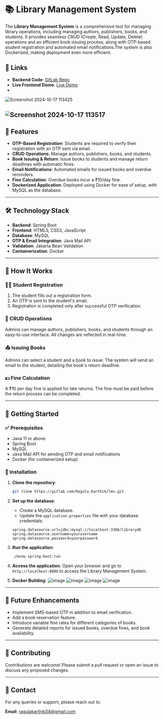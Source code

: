 # 📚 Library Management System

The **Library Management System** is a comprehensive tool for managing library operations, including managing authors, publishers, books, and students. It provides seamless CRUD (Create, Read, Update, Delete) operations and an efficient book issuing process, along with OTP-based student registration and automated email notifications.The system is also Dockerized, making deployment even more efficient.

## 🔗 Links
- **Backend Code**: [GitLab Repo](https://gitlab.com/Ragula_Karthik/lms)
- **Live Frontend Demo**: [Live Demo](https://ragulakarthik.github.io/Library-Management-System/LMS-FRONEND/index.html)
- 
![Screenshot 2024-10-17 113425](https://github.com/user-attachments/assets/0229215d-7474-4f43-a609-672cd53afe93)

![Screenshot 2024-10-17 113517](https://github.com/user-attachments/assets/1f6dbd49-a91a-4354-865a-e83eff5c72cc)
---

## 🚀 Features

- **OTP-Based Registration**: Students are required to verify their registration with an OTP sent via email.
- **CRUD Operations**: Manage authors, publishers, books, and students.
- **Book Issuing & Return**: Issue books to students and manage return deadlines with automatic fines.
- **Email Notifications**: Automated emails for issued books and overdue reminders.
- **Fine Calculation**: Overdue books incur a ₹10/day fine.
- **Dockerized Application**: Deployed using Docker for ease of setup, with MySQL as the database.
---

## 🛠️ Technology Stack

- **Backend**: Spring Boot
- **Frontend**: HTML5, CSS3, JavaScript
- **Database**: MySQL
- **OTP & Email Integration**: Java Mail API
- **Validation**: Jakarta Bean Validation
- **Containerization**: Docker
---

## 📝 How It Works

### 👨‍🎓 Student Registration

1. The student fills out a registration form.
2. An OTP is sent to the student's email.
3. Registration is completed only after successful OTP verification.

### 🔄 CRUD Operations

Admins can manage authors, publishers, books, and students through an easy-to-use interface. All changes are reflected in real-time.

### 📤 Issuing Books

Admins can select a student and a book to issue. The system will send an email to the student, detailing the book's return deadline.

### 💵 Fine Calculation

A ₹10 per day fine is applied for late returns. The fine must be paid before the return process can be completed.

---

## 🚀 Getting Started

### ✅ Prerequisites

- Java 11 or above
- Spring Boot
- MySQL
- Java Mail API for sending OTP and email notifications
- Docker (for containerized setup)

### 🔧 Installation

1. **Clone the repository**:
    ```bash
    git clone https://gitlab.com/Ragula_Karthik/lms.git
    ```

2. **Set up the database**:
    - Create a MySQL database.
    - Update the `application.properties` file with your database credentials:
    ```properties
    spring.datasource.url=jdbc:mysql://localhost:3306/librarydb
    spring.datasource.username=yourusername
    spring.datasource.password=yourpassword
    ```

3. **Run the application**:
    ```bash
    ./mvnw spring-boot:run
    ```

4. **Access the application**:
    Open your browser and go to `http://localhost:8080` to access the Library Management System.

5. **Docker Building**:
   ![image](https://github.com/user-attachments/assets/1d0cb105-cb25-4dae-9610-4b451bf584c2)
   ![image](https://github.com/user-attachments/assets/dbf51ccc-15f6-4834-934d-a3f4c031ad4e)
   ![image](https://github.com/user-attachments/assets/5a273684-f1cd-4551-9cb6-320c8b355158)
   ![image](https://github.com/user-attachments/assets/7317d857-ada7-465c-ad37-aeef742819a2)

---

## 🌟 Future Enhancements

- Implement SMS-based OTP in addition to email verification.
- Add a book reservation feature.
- Introduce variable fine rates for different categories of books.
- Generate detailed reports for issued books, overdue fines, and book availability.

---

## 🤝 Contributing

Contributions are welcome! Please submit a pull request or open an issue to discuss any proposed changes.

---

## 📧 Contact

For any queries or support, please reach out to:

**Email**: ragulakarthik04@gmail.com
